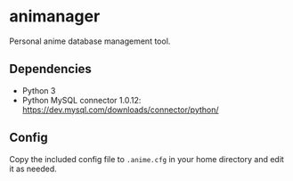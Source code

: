 # animanager

Personal anime database management tool.

## Dependencies

* Python 3
* Python MySQL connector 1.0.12:
  https://dev.mysql.com/downloads/connector/python/

## Config

Copy the included config file to ``.anime.cfg`` in your home directory and edit
it as needed.

